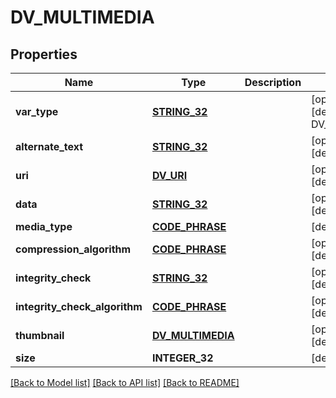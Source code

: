 # DV_MULTIMEDIA

## Properties
Name | Type | Description | Notes
------------ | ------------- | ------------- | -------------
**var_type** | [**STRING_32**](STRING_32.md) |  | [optional] [default to DV_MULTIMEDIA]
**alternate_text** | [**STRING_32**](STRING_32.md) |  | [optional] [default to null]
**uri** | [**DV_URI**](DvUri.md) |  | [optional] [default to null]
**data** | [**STRING_32**](STRING_32.md) |  | [optional] [default to null]
**media_type** | [**CODE_PHRASE**](CodePhrase.md) |  | [default to null]
**compression_algorithm** | [**CODE_PHRASE**](CodePhrase.md) |  | [optional] [default to null]
**integrity_check** | [**STRING_32**](STRING_32.md) |  | [optional] [default to null]
**integrity_check_algorithm** | [**CODE_PHRASE**](CodePhrase.md) |  | [optional] [default to null]
**thumbnail** | [**DV_MULTIMEDIA**](DvMultimedia.md) |  | [optional] [default to null]
**size** | **INTEGER_32** |  | [default to null]

[[Back to Model list]](../README.md#documentation-for-models) [[Back to API list]](../README.md#documentation-for-api-endpoints) [[Back to README]](../README.md)


